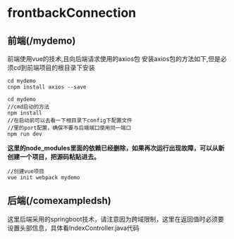 # frontbackConnection

## 前端(/mydemo)
前端使用vue的技术,且向后端请求使用的axios包
安装axios包的方法如下,但是必须cd到前端项目的根目录下安装
```
cd mydemo
cnpm install axios --save
```
```
cd mydemo
//cmd启动的方法
npm install
//在启动前可以去看一下根目录下config下配置文件
//里的port配置，确保不要与后端端口使用同一端口
npm run dev
```
**这里的node_modules里面的依赖已经删除，如果再次运行出现故障，可以从新创建一个项目，把源码粘贴进去。**
```
//创建vue项目
vue init webpack mydemo
```

## 后端(/comexampledsh)
这里后端采用的springboot技术，请注意因为跨域限制，这里在返回值时必须要设置头部信息，具体看IndexController.java代码


